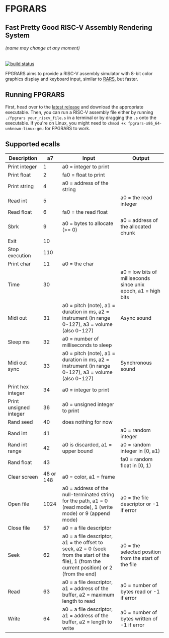 # FPGRARS
## Fast Pretty Good RISC-V Assembly Rendering System
###### (name may change at any moment)

[![build status](https://github.com/LeoRiether/FPGRARS/workflows/Build%20&%20Test/badge.svg)](https://github.com/LeoRiether/FPGRARS/actions)

FPGRARS aims to provide a RISC-V assembly simulator with 8-bit color graphics display and keyboard input, similar to [RARS](https://github.com/TheThirdOne/rars), but faster.

## Running FPGRARS
First, head over to the [latest release](https://github.com/LeoRiether/FPGRARS/releases/latest) and download the appropriate executable. Then, you can run a RISC-V assembly file either by running `./fpgrars your_riscv_file.s` in a terminal or by dragging the `.s` onto the executable. If you're on Linux, you might need to `chmod +x fpgrars-x86_64-unknown-linux-gnu` for FPGRARS to work.

## Supported ecalls

| Description | a7 | Input | Output |
|-------------|----|-------|--------|
Print integer | 1  | a0 = integer to print | |
Print float | 2 | fa0 = float to print | |
Print string | 4 | a0 = address of the string | |
Read int | 5 | | a0 = the read integer |
Read float | 6 | fa0 = the read float | |
Sbrk | 9 | a0 = bytes to allocate (>= 0) | a0 = address of the allocated chunk
Exit | 10 | | |
Stop execution | 110 | |
Print char | 11 | a0 = the char | |
Time | 30 | | a0 = low bits of milliseconds since unix epoch, a1 = high bits |
Midi out | 31 | a0 = pitch (note), a1 = duration in ms, a2 = instrument (in range 0-127), a3 = volume (also 0-127) | Async sound |
Sleep ms | 32 | a0 = number of milliseconds to sleep | |
Midi out sync | 33 | a0 = pitch (note), a1 = duration in ms, a2 = instrument (in range 0-127), a3 = volume (also 0-127) | Synchronous sound |
Print hex integer | 34 | a0 = integer to print | |
Print unsigned integer | 36 | a0 = unsigned integer to print | |
Rand seed | 40 | does nothing for now | |
Rand int | 41 | | a0 = random integer |
Rand int range | 42 | a0 is discarded, a1 = upper bound | a0 = random integer in [0, a1) |
Rand float | 43 | | fa0 = random float in [0, 1) |
Clear screen | 48 or 148 | a0 = color, a1 = frame | |
Open file | 1024 | a0 = address of the null-terminated string for the path, a1 = 0 (read mode), 1 (write mode) or 9 (append mode) | a0 = the file descriptor or -1 if error |
Close file | 57 | a0 = a file descriptor | |
Seek | 62 | a0 = a file descriptor, a1 = the offset to seek, a2 = 0 (seek from the start of the file), 1 (from the current position) or 2 (from the end) | a0 = the selected position from the start of the file |
Read | 63 | a0 = a file descriptor, a1 = address of the buffer, a2 = maximum length to read | a0 = number of bytes read or -1 if error |
Write | 64 | a0 = a file descriptor, a1 = address of the buffer, a2 = length to write | a0 = number of bytes written of -1 if error |
